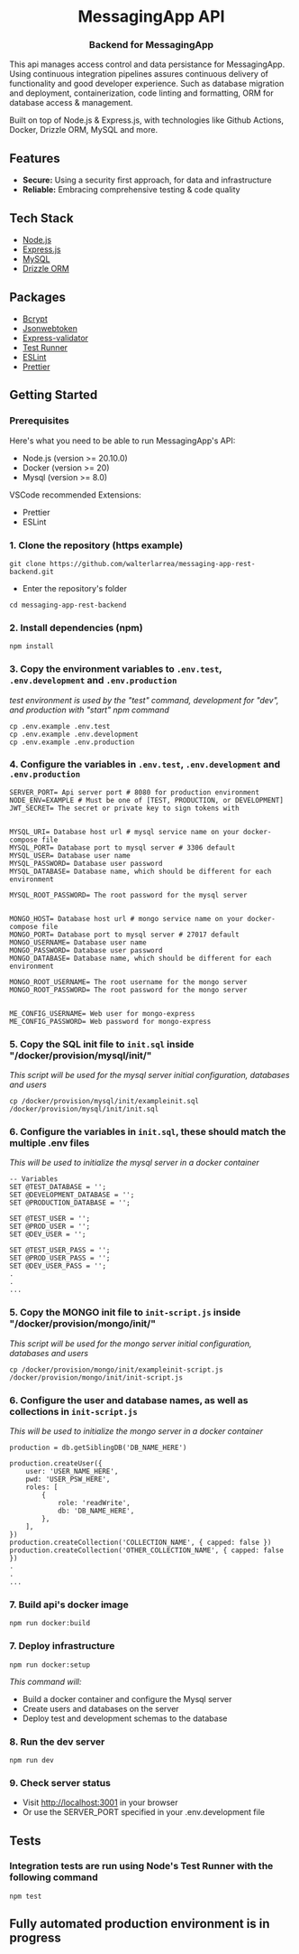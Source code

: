 <div align="center">
  <h1 align="center">MessagingApp API</h1>
  <h3>Backend for MessagingApp</h3>
</div>

This api manages access control and data persistance for MessagingApp.
Using continuous integration pipelines assures continuous delivery of functionality and good developer experience.
Such as database migration and deployment, containerization, code linting and formatting, ORM for database access & management.

Built on top of Node.js & Express.js, with technologies like Github Actions, Docker, Drizzle ORM, MySQL and more.

<!-- ## Architecture diagram -->

<!-- Diagram slot -->

## Features

- **Secure:** Using a security first approach, for data and infrastructure
- **Reliable:** Embracing comprehensive testing & code quality

## Tech Stack

- [Node.js](https://nodejs.org/)
- [Express.js](https://expressjs.com/)
- [MySQL](https://www.mysql.com/)
- [Drizzle ORM](https://orm.drizzle.team/)

## Packages

- [Bcrypt](https://www.npmjs.com/package/bcrypt)
- [Jsonwebtoken](https://www.npmjs.com/package/jsonwebtoken)
- [Express-validator](https://express-validator.github.io/docs)
- [Test Runner](https://nodejs.org/api/test.html)
- [ESLint](https://eslint.org/)
- [Prettier](https://prettier.io/)

## Getting Started

### Prerequisites

Here's what you need to be able to run MessagingApp's API:

- Node.js (version >= 20.10.0)
- Docker (version >= 20)
- Mysql (version >= 8.0)

VSCode recommended Extensions:

- Prettier
- ESLint

### 1. Clone the repository (https example)

```shell
git clone https://github.com/walterlarrea/messaging-app-rest-backend.git
```

- Enter the repository's folder

```shell
cd messaging-app-rest-backend
```

### 2. Install dependencies (npm)

```shell
npm install
```

### 3. Copy the environment variables to `.env.test`, `.env.development` and `.env.production`

_test environment is used by the "test" command, development for "dev", and production with "start" npm command_

```shell
cp .env.example .env.test
cp .env.example .env.development
cp .env.example .env.production
```

### 4. Configure the variables in `.env.test`, `.env.development` and `.env.production`

```
SERVER_PORT= Api server port # 8080 for production environment
NODE_ENV=EXAMPLE # Must be one of [TEST, PRODUCTION, or DEVELOPMENT]
JWT_SECRET= The secret or private key to sign tokens with


MYSQL_URI= Database host url # mysql service name on your docker-compose file
MYSQL_PORT= Database port to mysql server # 3306 default
MYSQL_USER= Database user name
MYSQL_PASSWORD= Database user password
MYSQL_DATABASE= Database name, which should be different for each environment

MYSQL_ROOT_PASSWORD= The root password for the mysql server


MONGO_HOST= Database host url # mongo service name on your docker-compose file
MONGO_PORT= Database port to mysql server # 27017 default
MONGO_USERNAME= Database user name
MONGO_PASSWORD= Database user password
MONGO_DATABASE= Database name, which should be different for each environment

MONGO_ROOT_USERNAME= The root username for the mongo server
MONGO_ROOT_PASSWORD= The root password for the mongo server


ME_CONFIG_USERNAME= Web user for mongo-express
ME_CONFIG_PASSWORD= Web password for mongo-express
```

### 5. Copy the SQL init file to `init.sql` inside "/docker/provision/mysql/init/"

_This script will be used for the mysql server initial configuration, databases and users_

```shell
cp /docker/provision/mysql/init/exampleinit.sql /docker/provision/mysql/init/init.sql
```

### 6. Configure the variables in `init.sql`, these should match the multiple .env files

_This will be used to initialize the mysql server in a docker container_

```
-- Variables
SET @TEST_DATABASE = '';
SET @DEVELOPMENT_DATABASE = '';
SET @PRODUCTION_DATABASE = '';

SET @TEST_USER = '';
SET @PROD_USER = '';
SET @DEV_USER = '';

SET @TEST_USER_PASS = '';
SET @PROD_USER_PASS = '';
SET @DEV_USER_PASS = '';
.
.
...
```

### 5. Copy the MONGO init file to `init-script.js` inside "/docker/provision/mongo/init/"

_This script will be used for the mongo server initial configuration, databases and users_

```shell
cp /docker/provision/mongo/init/exampleinit-script.js /docker/provision/mongo/init/init-script.js
```

### 6. Configure the user and database names, as well as collections in `init-script.js`

_This will be used to initialize the mongo server in a docker container_

```
production = db.getSiblingDB('DB_NAME_HERE')

production.createUser({
	user: 'USER_NAME_HERE',
	pwd: 'USER_PSW_HERE',
	roles: [
		{
			role: 'readWrite',
			db: 'DB_NAME_HERE',
		},
	],
})
production.createCollection('COLLECTION_NAME', { capped: false })
production.createCollection('OTHER_COLLECTION_NAME', { capped: false })
.
.
...
```

### 7. Build api's docker image

```shell
npm run docker:build
```

### 7. Deploy infrastructure

```shell
npm run docker:setup
```

_This command will:_

- Build a docker container and configure the Mysql server
- Create users and databases on the server
- Deploy test and development schemas to the database

### 8. Run the dev server

```shell
npm run dev
```

### 9. Check server status

- Visit [http://localhost:3001](http://localhost:3001) in your browser
- Or use the SERVER_PORT specified in your .env.development file

## Tests

### Integration tests are run using Node's Test Runner with the following command

```shell
npm test
```

## Fully automated production environment is in progress
